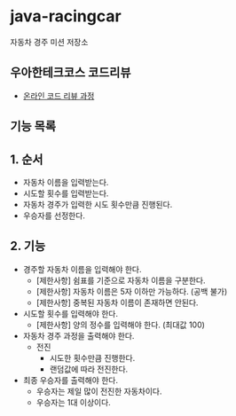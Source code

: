 # java-racingcar

자동차 경주 미션 저장소

## 우아한테크코스 코드리뷰

- [온라인 코드 리뷰 과정](https://github.com/woowacourse/woowacourse-docs/blob/master/maincourse/README.md)



## 기능 목록

## 1. 순서

- 자동차 이름을 입력받는다.
- 시도할 횟수를 입력받는다.
- 자동차 경주가 입력한 시도 횟수만큼 진행된다.
- 우승자를 선정한다.


## 2. 기능
  - 경주할 자동차 이름을 입력해야 한다.
    - [제한사항] 쉼표를 기준으로 자동차 이름을 구분한다.
    - [제한사항] 자동차 이름은 5자 이하만 가능하다. (공백 불가)
    - [제한사항] 중복된 자동차 이름이 존재하면 안된다.
  - 시도할 횟수를 입력해야 한다.
    - [제한사항] 양의 정수를 입력해야 한다. (최대값 100)
  - 자동차 경주 과정을 출력해야 한다.
    - 전진
      - 시도한 횟수만큼 진행한다.
      - 랜덤값에 따라 전진한다.
  - 최종 우승자를 출력해야 한다.
    - 우승자는 제일 많이 전진한 자동차이다.
    - 우승자는 1대 이상이다.


